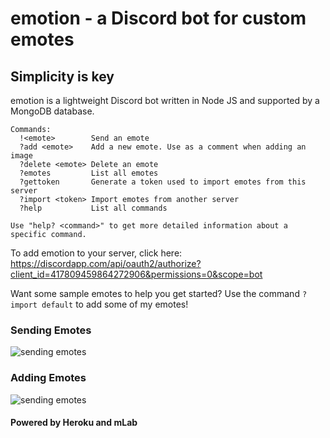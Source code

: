 # emotion - a Discord bot for custom emotes

## Simplicity is key
emotion is a lightweight Discord bot written in Node JS and supported by a MongoDB database.
```
Commands:
  !<emote>        Send an emote
  ?add <emote>    Add a new emote. Use as a comment when adding an image
  ?delete <emote> Delete an emote
  ?emotes         List all emotes
  ?gettoken       Generate a token used to import emotes from this server
  ?import <token> Import emotes from another server
  ?help           List all commands

Use "help? <command>" to get more detailed information about a specific command.
```

To add emotion to your server, click here: https://discordapp.com/api/oauth2/authorize?client_id=417809459864272906&permissions=0&scope=bot

Want some sample emotes to help you get started? Use the command `?import default` to add some of my emotes!

### Sending Emotes
![](https://github.com/Rainmire/emotion/blob/master/docs/send_emote.gif "sending emotes")

### Adding Emotes
![](https://github.com/Rainmire/emotion/blob/master/docs/add_emote.gif "sending emotes")

#### Powered by Heroku and mLab